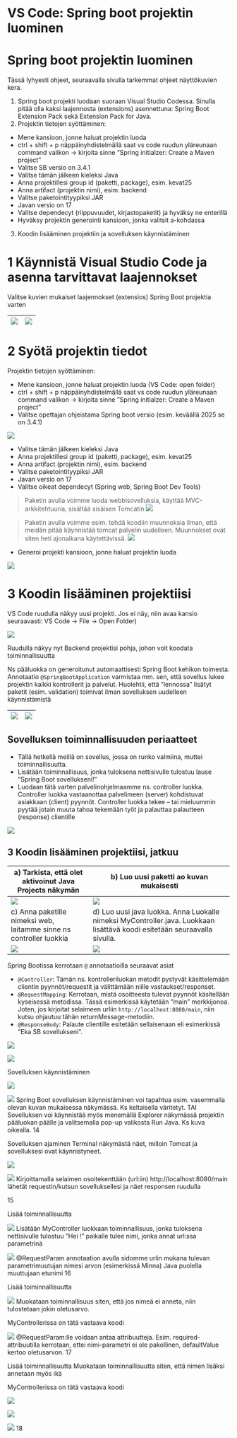 <!-- Slide number: 1 -->
# VS Code: Spring boot projektin luominen

<!-- Slide number: 2 -->
# Spring boot projektin luominen

Tässä lyhyesti ohjeet, seuraavalla sivulla tarkemmat ohjeet näyttökuvien kera.

1. Spring boot projekti luodaan suoraan Visual Studio Codessa. Sinulla pitää olla kaksi laajennosta (extensions) asennettuna: Spring Boot Extension Pack sekä Extension Pack for Java.
2. Projektin tietojen syöttäminen:
  - Mene kansioon, jonne haluat projektin luoda
  - ctrl + shift + p näppäinyhdistelmällä saat vs code ruudun yläreunaan command valikon -> kirjoita sinne ”Spring initialzer: Create a Maven project”
  - Valitse SB versio on 3.4.1
  - Valitse tämän jälkeen kieleksi Java
  - Anna projektillesi group id (paketti, package), esim. kevat25
  - Anna artifact (projektin nimi), esim. backend
  - Valitse paketointityypiksi JAR
  - Javan versio on 17
  - Valitse dependecyt (riippuvuudet, kirjastopaketit) ja hyväksy ne enterillä
  - Hyväksy projektin generointi kansioon, jonka valitsit a-kohdassa

3. Koodin lisääminen projektiin ja sovelluksen käynnistäminen

<!-- Slide number: 3 -->
# 1 Käynnistä Visual Studio Code ja asenna tarvittavat laajennokset

Valitse kuvien mukaiset laajennokset (extensios) Spring Boot projektia varten

|![](../imgs/1hello_world_12.png)|![](../imgs/1hello_world_13.png)|
|--|--|

<!-- Slide number: 4 -->
# 2 Syötä projektin tiedot

Projektin tietojen syöttäminen:

- Mene kansioon, jonne haluat projektin luoda (VS Code: open folder)
- ctrl + shift + p näppäinyhdistelmällä saat vs code ruudun yläreunaan command valikon -> kirjoita sinne ”Spring initialzer: Create a Maven project”
- Valitse opettajan ohjeistama Spring boot versio (esim. keväällä 2025 se on 3.4.1)

![](../imgs/1hello_world_14.png)

- Valitse tämän jälkeen kieleksi Java
- Anna projektillesi group id (paketti, package), esim. kevat25
- Anna artifact (projektin nimi), esim. backend
- Valitse paketointityypiksi JAR
- Javan versio on 17
- Valitse oikeat dependecyt (Spring web, Spring Boot Dev Tools)

> Paketin avulla voimme luoda webbisovelluksia, käyttää MVC-arkkitehtuuria, sisältää sisäisen Tomcatin
> ![](../imgs/1hello_world_15.png)

> Paketin avulla voimme esim. tehdä koodiin muunnoksia ilman, että meidän pitää käynnistää tomcat palvelin uudelleen. Muunnokset ovat siten heti ajonaikana  käytettävissä.
> ![](../imgs/1hello_world_16.png)

- Generoi projekti kansioon, jonne haluat projektin luoda

![](../imgs/1hello_world_17.png)

<!-- Slide number: 7 -->
# 3 Koodin lisääminen projektiisi

VS Code ruudulla näkyy uusi projekti. Jos ei näy, niin avaa kansio seuraavasti: VS Code -> File -> Open Folder)

![](../imgs/1hello_world_18.png)

Ruudulla näkyy nyt Backend projektisi pohja, johon voit koodata toiminnallisuutta

Ns pääluokka on generoitunut automaattisesti Spring Boot kehikon toimesta. Annotaatio `@SpringBootApplication` varmistaa mm. sen, että sovellus lukee projektin kaikki kontrollerit ja palvelut. Huolehtii, että ”lennossa” lisätyt paketit (esim. validation) toimivat ilman sovelluksen uudelleen käynnistämistä

|![](../imgs/1hello_world_19.png)|![](../imgs/1hello_world_20.png)|
|--|--|

<!-- Slide number: 9 -->
## Sovelluksen toiminnallisuuden periaatteet

- Tällä hetkellä meillä on sovellus, jossa on runko valmiina, muttei toiminnallisuutta.
- Lisätään toiminnallisuus, jonka tuloksena nettisivulle tulostuu lause ”Spring Boot sovellukseni!”
- Luodaan tätä varten palvelinohjelmaamme ns. controller luokka. Controller luokka vastaanottaa palvelimeen (server) kohdistuvat asiakkaan (client) pyynnöt. Controller luokka tekee – tai mieluummin pyytää jotain muuta tahoa tekemään työt ja palauttaa palautteen (response) clientille

![](../imgs/1hello_world_21.png)

<!-- Slide number: 10 -->
## 3 Koodin lisääminen projektiisi, jatkuu

|a) Tarkista, että olet aktivoinut Java Projects näkymän|b) Luo uusi paketti ao kuvan mukaisesti |
|-|-|
|![](../imgs/1hello_world_22.png)|![](../imgs/1hello_world_23.png)|
|c) Anna paketille nimeksi web, laitamme sinne ns controller luokkia|d) Luo uusi java luokka. Anna Luokalle nimeksi MyController.java. Luokkaan lisättävä koodi esitetään seuraavalla sivulla.|
|![](../imgs/1hello_world_24b.png) |![](../imgs/1hello_world_24.png) |

Spring Bootissa kerrotaan `@` annotaatioilla seuraavat asiat

- `@Controller`: Tämän ns. kontrolleriluokan metodit pystyvät käsittelemään clientin pyynnöt/requestit ja välittämään niille vastaukset/responset.
- `@RequestMapping`: Kerrotaan, mistä osoitteesta tulevat pyynnöt käsitellään kyseisessä metodissa. Tässä esimerkissä käytetään ”main” merkkijonoa. Joten, jos kirjoitat selaimeen urliin `http://localhost:8080/main`, niin kutsu ohjautuu tähän returnMessage-metodiin.
- `@ResponseBody`: Palaute clientille esitetään sellaisenaan eli esimerkissä ”Eka SB sovellukseni”.

![](../imgs/1hello_world_25.png)

![](../imgs/1hello_world_26.png)

Sovelluksen käynnistäminen

![](Picture11.jpg)

![](Picture8.jpg)
Spring Boot sovelluksen käynnistäminen voi tapahtua esim. vasemmalla olevan kuvan mukaisessa näkymässä. Ks keltaisella väritetyt.
TAI
Sovelluksen voi käynnistää myös menemällä Explorer näkymässä projektin pääluokan päälle ja valitsemalla pop-up valikosta Run Java. Ks kuva oikealla.
14

<!-- Slide number: 15 -->
Sovelluksen ajaminen
Terminal näkymästä näet, milloin Tomcat ja sovelluksesi ovat käynnistyneet.

![](Picture5.jpg)

![](Picture9.jpg)
Kirjoittamalla selaimen osoitekenttään (url:iin) http://localhost:8080/main lähetät requestin/kutsun sovelluksellesi ja näet responsen ruudulla

15

<!-- Slide number: 16 -->
Lisää toiminnallisuutta

![](Picture8.jpg)
Lisätään MyController luokkaan toiminnallisuus, jonka tuloksena nettisivulle tulostuu ”Hei <nimi>!”
<nimi> paikalle tulee nimi, jonka annat url:ssa parametrinä

![](Picture10.jpg)
@RequestParam annotaation avulla sidomme urlin mukana tulevan parametrimuutujan nimesi arvon (esimerkissä Minna) Java puolella muuttujaan etunimi
16

<!-- Slide number: 17 -->
Lisää toiminnallisuutta

![](Picture11.jpg)
Muokataan toiminnallisuus siten, että jos nimeä
ei anneta, niin tulostetaan jokin oletusarvo.

MyControllerissa on tätä vastaava koodi

![](Picture13.jpg)
@RequestParam:lle voidaan antaa attribuutteja. Esim. required-attribuutilla kerrotaan, ettei nimi-parametri ei ole pakollinen, defaultValue kertoo oletusarvon.
17

<!-- Slide number: 18 -->
Lisää toiminnallisuutta
Muokataan toiminnallisuutta siten, että nimen lisäksi annetaan myös ikä

MyControllerissa on tätä vastaava koodi

![](Picture10.jpg)

![](Picture14.jpg)

![](Picture12.jpg)
18
